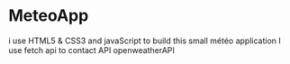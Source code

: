 # MeteoApp
i use HTML5 & CSS3 and javaScript to build this small météo application
I use fetch api to contact API openweatherAPI
